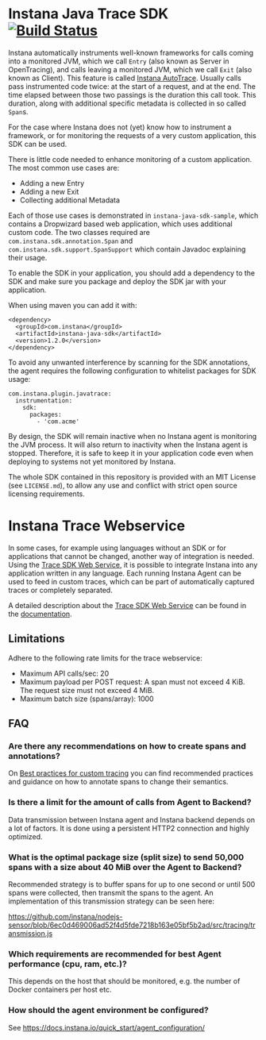 # Instana Java Trace SDK &nbsp; [![Build Status](https://travis-ci.org/instana/instana-java-sdk.svg?branch=master)](https://travis-ci.org/instana/instana-java-sdk)

Instana automatically instruments well-known frameworks for calls coming into a
monitored JVM, which we call `Entry` (also known as Server in OpenTracing), and
calls leaving a monitored JVM, which we call `Exit` (also known as Client). This
feature is called [Instana AutoTrace](https://www.instana.com/docs/tracing/instana-autotrace).
Usually calls pass instrumented code twice: at the start of a request, and at
the end. The time elapsed between those two passings is the duration this call
took.
This duration, along with additional specific metadata is collected in so called
`Span`s.

For the case where Instana does not (yet) know how to instrument a framework,
or for monitoring the requests of a very custom application, this SDK can be
used.

There is little code needed to enhance monitoring of a custom application.
The most common use cases are:

* Adding a new Entry
* Adding a new Exit
* Collecting additional Metadata

Each of those use cases is demonstrated in `instana-java-sdk-sample`, which
contains a Dropwizard based web application, which uses additional custom code.
The two classes required are `com.instana.sdk.annotation.Span` and
`com.instana.sdk.support.SpanSupport` which contain Javadoc explaining their
usage.

To enable the SDK in your application, you should add a dependency to the SDK
and make sure you package and deploy the SDK jar with your application.

When using maven you can add it with:

```
<dependency>
  <groupId>com.instana</groupId>
  <artifactId>instana-java-sdk</artifactId>
  <version>1.2.0</version>
</dependency>
```

To avoid any unwanted interference by scanning for the SDK annotations, the
agent requires the following configuration to whitelist packages for SDK usage:

```
com.instana.plugin.javatrace:
  instrumentation:
    sdk:
      packages:
        - 'com.acme'
```

By design, the SDK will remain inactive when no Instana agent is monitoring the
JVM process. It will also return to inactivity when the Instana agent is
stopped. Therefore, it is safe to keep it in your application code even when
deploying to systems not yet monitored by Instana.

The whole SDK contained in this repository is provided with an MIT License
(see `LICENSE.md`), to allow any use and conflict with strict open source
licensing requirements.

# Instana Trace Webservice

In some cases, for example using languages without an SDK or for applications that cannot be changed,
another way of integration is needed. Using the [Trace SDK Web Service](https://www.instana.com/docs/api/agent/#trace-sdk-web-service),
it is possible to integrate Instana into any application written in any language.
Each running Instana Agent can be used to feed in custom traces, which can be part of automatically
captured traces or completely separated.

A detailed description about the [Trace SDK Web Service](https://www.instana.com/docs/api/agent/#trace-sdk-web-service)
can be found in the [documentation](https://www.instana.com/docs/api/agent/#trace-sdk-web-service).

## Limitations

Adhere to the following rate limits for the trace webservice:

* Maximum API calls/sec: 20
* Maximum payload per POST request: A span must not exceed 4 KiB. The request size must not exceed 4 MiB.
* Maximum batch size (spans/array): 1000

## FAQ

### Are there any recommendations on how to create spans and annotations?
On [Best practices for custom tracing](https://www.instana.com/docs/tracing/custom-best-practices/)
you can find recommended practices and guidance on how to annotate spans to change their semantics.

### Is there a limit for the amount of calls from Agent to Backend?
Data transmission between Instana agent and Instana backend depends on a lot of factors. It is done using a persistent HTTP2 connection and highly optimized.

### What is the optimal package size (split size) to send 50,000 spans with a size about 40 MiB over the Agent to Backend?
Recommended strategy is to buffer spans for up to one second or until 500 spans were collected, then transmit the spans to the agent. An implementation of this transmission strategy can be seen here:

https://github.com/instana/nodejs-sensor/blob/6ec0d469006ad52f4d5fde7218b163e05bf5b2ad/src/tracing/transmission.js

### Which requirements are recommended for best Agent performance (cpu, ram, etc.)?
This depends on the host that should be monitored, e.g. the number of Docker containers per host etc.

### How should the agent environment be configured?
See https://docs.instana.io/quick_start/agent_configuration/
